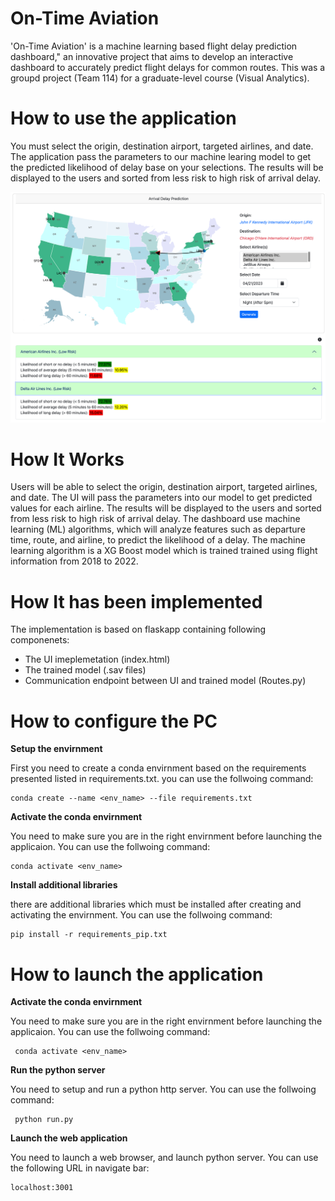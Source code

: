 # On-Time Aviation

'On-Time Aviation' is a machine learning based flight delay prediction dashboard," an innovative project that aims to develop an interactive
dashboard to accurately predict flight delays for common routes. This was a groupd project (Team 114) for a graduate-level course (Visual Analytics). 

# How to use the application

You must select the origin, destination airport, targeted airlines, and date. The application pass the parameters to our machine learing model to get the predicted likelihood of delay base on your selections. The results will be displayed to the users and sorted from less risk to high risk of arrival delay.

<img src="https://github.com/smd519/data-analytics-portfolio/blob/main/Flight_Delay_Prediction_Dashboard/screenshots/ui.png" width="800">

# How It Works

Users will be able to select the origin, destination airport, targeted airlines, and date. The UI will pass the parameters into our model to get predicted values for each airline. The results will be displayed to the users and sorted from less risk to high risk of arrival delay. The dashboard use machine learning (ML) algorithms, which will analyze features such as departure time, route, and airline, to predict the likelihood of a delay. The machine learning algorithm is a XG Boost model which is trained trained using flight information from 2018 to 2022.


# How It has been implemented
The implementation is based on flaskapp containing following componenets:

* The UI imeplemetation (index.html)
* The trained model (.sav files)
* Communication endpoint between UI and trained model (Routes.py)

# How to configure the PC

**Setup the envirnment**


First you need to create a conda envirnment based on the requirements presented listed in requirements.txt.
you can use the follwoing command:

    conda create --name <env_name> --file requirements.txt

**Activate the conda envirnment**


You need to make sure you are in the right envirnment before launching the applicaion.
You can use the follwoing command:

    conda activate <env_name>

**Install additional libraries**


there are additional libraries which must be installed after creating and activating the envirnment.
You can use the follwoing command:

    pip install -r requirements_pip.txt

# How to launch the application

**Activate the conda envirnment**

You need to make sure you are in the right envirnment before launching the applicaion.
You can use the follwoing command:

     conda activate <env_name>

**Run the python server**

You need to setup and run a python http server.
You can use the follwoing command:

     python run.py

**Launch the web application**

You need to launch a web browser, and launch python server.
You can use the following URL in navigate bar:

    localhost:3001


